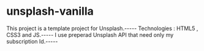 # unsplash-vanilla

This project is a template project for Unsplash.-----
Technologies : HTML5 , CSS3 and JS.-----
I use preperad Unsplash API that need only my subscription Id.-----

